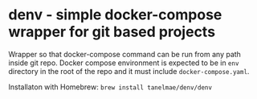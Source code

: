 # denv - simple docker-compose wrapper for git based projects

Wrapper so that docker-compose command can be run from any path inside git repo. Docker compose environment is expected to be in `env` directory in the root of the repo and it must include `docker-compose.yaml`.

Installaton with Homebrew:
`brew install tanelmae/denv/denv`